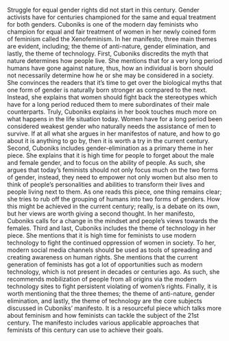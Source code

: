 Struggle for equal gender rights did not start in this century. Gender activists have for centuries championed for the same and equal treatment for both genders. Cuboniks is one of the modern day feminists who champion for equal and fair treatment of women in her newly coined form of feminism called the Xenofeminism. In her manifesto, three main themes are evident, including; the theme of anti-nature, gender elimination, and lastly, the theme of technology. 
 First, Cuboniks discredits the myth that nature determines how people live. She mentions that for a very long period humans have gone against nature, thus, how an individual is born should not necessarily determine how he or she may be considered in a society. She convinces the readers that it’s time to get over the biological myths that one form of gender is naturally born stronger as compared to the next. Instead, she explains that women should fight back the stereotypes which have for a long period reduced them to mere subordinates of their male counterparts. Truly, Cuboniks explains in her book touches much more on what happens in the life situation today. Women have for a long period been considered weakest gender who naturally needs the assistance of men to survive. If at all what she argues in her manifestos of nature, and how to go about it is anything to go by, then it is worth a try in the current century.
 Second, Cuboniks includes gender-elimination as a primary theme in her piece. She explains that it is high time for people to forget about the male and female gender, and to focus on the ability of people. As such, she argues that today’s feminists should not only focus much on the two forms of gender, instead, they need to empower not only women but also men to think of people’s personalities and abilities to transform their lives and people living next to them. As one reads this piece, one thing remains clear; she tries to rub off the grouping of humans into two forms of genders. How this might be achieved in the current century; really, is a debate on its own, but her views are worth giving a second thought. In her manifesto, Cuboniks calls for a change in the mindset and people’s views towards the females.
Third and last, Cuboniks includes the theme of technology in her piece. She mentions that it is high time for feminists to use modern technology to fight the continued oppression of women in society. To her, modern social media channels should be used as tools of spreading and creating awareness on human rights. She mentions that the current generation of feminists has got a lot of opportunities such as modern technology, which is not present in decades or centuries ago. As such, she recommends mobilization of people from all origins via the modern technology sites to fight persistent violating of women’s rights.
 Finally, it is worth mentioning that the three themes; the theme of anti-nature, gender elimination, and lastly, the theme of technology are the core subjects discussed in Cuboniks’ manifesto. It is a resourceful piece which talks more about feminism and how feminists can tackle the subject of the 21st century. The manifesto includes various applicable approaches that feminists of this century can use to achieve their goals. 
